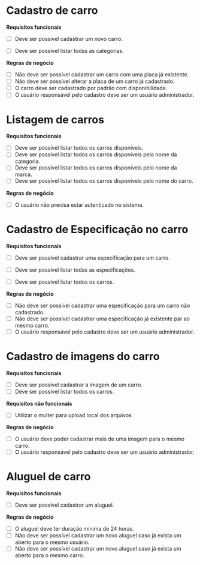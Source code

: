 # Cadastro de carro

**Requisitos funcionais**
- [ ]  Deve ser possível cadastrar um novo carro.
- [ ]  Deve ser possível listar todas as categorias.


**Regras de negócio**
- [ ]  Não deve ser possível cadastrar um carro com uma placa já existente.
- [ ]  Não deve ser possível alterar a placa de um carro já cadastrado.
- [ ]  O carro deve ser cadastrado por padrão com disponibilidade.
- [ ]  O usuário responsável pelo cadastro deve ser um usuário administrador.

# Listagem de carros

**Requisitos funcionais**
- [ ]  Deve ser possível listar todos os carros disponíveis.
- [ ]  Deve ser possível listar todos os carros disponíveis pelo nome da categoria.
- [ ]  Deve ser possível listar todos os carros disponíveis pelo nome da marca.
- [ ]  Deve ser possível listar todos os carros disponíveis pelo nome do carro.

**Regras de negócio**
- [ ]  O usuário não precisa estar autenticado no sistema.

# Cadastro de Especificação no carro

**Requisitos funcionais**
- [ ]  Deve ser possível cadastrar uma especificação para um carro.
- [ ]  Deve ser possível listar todas as especificações.
- [ ]  Deve ser possível listar todos os carros.


**Regras de negócio**
- [ ]  Não deve ser possível cadastrar uma especificação para um carro não cadastrado.
- [ ]  Não deve ser possível cadastrar uma especificação já existente par ao mesmo carro.
- [ ]  O usuário responsável pelo cadastro deve ser um usuário administrador.

# Cadastro de imagens do carro

**Requisitos funcionais**
- [ ]  Deve ser possível cadastrar a imagem de um carro.
- [ ]  Deve ser possível listar todos os carros.

**Requisitos não funcionais**
- [ ]  Utilizar o multer para upload local dos arquivos


**Regras de negócio**
- [ ]  O usuário deve poder cadastrar mais de uma imagem para o mesmo carro.
- [ ]  O usuário responsável pelo cadastro deve ser um usuário administrador.

# Aluguel de carro

**Requisitos funcionais**
- [ ]  Deve ser possível cadastrar um aluguel.


**Regras de negócio**
- [ ]  O aluguel deve ter duração mínima de 24 horas.
- [ ]  Não deve ser possível cadastrar um novo aluguel caso já exista um aberto para o mesmo usuário.
- [ ]  Não deve ser possível cadastrar um novo aluguel caso já exista um aberto para o mesmo carro.

